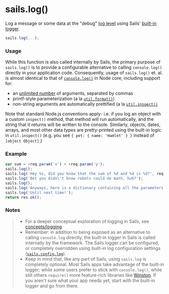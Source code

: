 # sails.log()

Log a message or some data at the "debug" [log level](http://preview.sailsjs.org/documentation/reference/configuration/sails-config-log) using Sails' [built-in logger](http://sailsjs.org/documentation/concepts/logging).


```javascript
sails.log(...);
```


### Usage

While this function is also called internally by Sails, the primary purpose of `sails.log()` is to provide a configurable alternative to calling `console.log()` directly in your application code.  Consequently, usage of `sails.log()` et. al. is almost identical to that of [`console.log()`](https://nodejs.org/api/console.html#console_console_log_data) in Node core; including support for:
 - an [unlimited number](https://en.wikipedia.org/wiki/Variadic_function) of arguments, separated by commas
 - printf-style parameterization (a la [`util.format()`](https://nodejs.org/api/util.html#util_util_format_format))
 - non-string arguments are automatically prettified (a la [`util.inspect()`](https://nodejs.org/api/util.html#util_util_inspect_object_options)

Note that standard Node.js conventions apply- i.e. if you log an object with a custom `inspect()` method, that method will run automatically, and the string that it returns will be written to the console.  Similarly, objects, dates, arrays, and most other data types are pretty-printed using the built-in logic in `util.inspect()` (e.g. you see `{ pet: { name: 'Hamlet' } }` instead of `[object Object]`.)



### Example

```javascript
var sum = +req.param('x') + +req.param('y');
sails.log();
sails.log('Hey %s, did you know that the sum of %d and %d is %d?', req.param('name'), +req.param('x'), +req.param('y'), sum);
sails.log('Bet you didn\'t know robots could do math, huh?');
sails.log();
sails.log('Anyways, here is a dictionary containing all the parameters I received in this request:', req.allParams());
sails.log('Until next time!');
return res.ok();
```




### Notes
> - For a deeper conceptual exploration of logging in Sails, see [concepts/logging](http://sailsjs.org/documentation/concepts/logging).
> - Remember: in addition to being exposed as an alternative to calling `console.log` directly, the built-in logger in Sails is called internally by the framework.  The Sails logger can be configured, or completely overridden using built-in log configuration settings ([`sails.config.log`](http://sailsjs.org/documentation/reference/configuration/sails-config-log)).
> - Keep in mind that, like any part of Sails, using `sails.log` is completely optional.  Most Sails apps take advantage of the built-in logger; while some users prefer to stick with `console.log()`, while still others `require()` more feature-rich libraries like [Winston](https://www.npmjs.com/package/winston). If you aren't sure what your app needs yet, start with the built-in logger and go from there.

<docmeta name="displayName" value="sails.log()">
<docmeta name="pageType" value="method">

